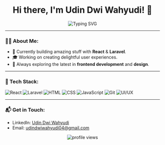<h1 align="center">Hi there, I'm Udin Dwi Wahyudi! 👋</h1>

<p align="center">
  <img src="https://readme-typing-svg.herokuapp.com?font=Fira+Code&size=22&pause=1000&color=blue&center=true&width=900&lines=UI/UX+%26+Frontend+Enthusiast;Passionate+About+Crafting+Delightful+User+Experiences;Exploring+Frontend+Development;Driven+to+Create+Impactful+Designs" alt="Typing SVG" />
</p>

---

### 👨‍💻 About Me:
- 💼 Currently building amazing stuff with **React** & **Laravel**.
- 🎓 Working on creating delightful user experiences.
- 🚀 Always exploring the latest in **frontend development** and **design**.

---

### 🔧 Tech Stack:
![React](https://img.shields.io/badge/-React-blue?style=flat-square&logo=react&logoColor=white)
![Laravel](https://img.shields.io/badge/-Laravel-red?style=flat-square&logo=laravel&logoColor=white)
![HTML](https://img.shields.io/badge/-HTML-orange?style=flat-square&logo=html5&logoColor=white)
![CSS](https://img.shields.io/badge/-CSS-blue?style=flat-square&logo=css3&logoColor=white)
![JavaScript](https://img.shields.io/badge/-JavaScript-yellow?style=flat-square&logo=javascript&logoColor=white)
![Git](https://img.shields.io/badge/-Git-red?style=flat-square&logo=git&logoColor=white)
![UI/UX](https://img.shields.io/badge/-UI%2FUX-purple?style=flat-square&logo=adobe&logoColor=white)

---

### 📬 Get in Touch:
- LinkedIn: [Udin Dwi Wahyudi](https://www.linkedin.com/in/udindwy)
- Email: [udindwiwahyudi04@gmail.com](mailto:udindwiwahyudi04@gmail.com)

<p align="center">
  <img src="https://komarev.com/ghpvc/?username=udindwy&label=Profile%20views&color=0e75b6&style=flat" alt="profile views" />
</p>
